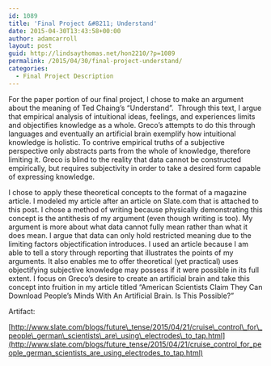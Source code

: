 ```yaml
---
id: 1089
title: 'Final Project &#8211; Understand'
date: 2015-04-30T13:43:58+00:00
author: adamcarroll
layout: post
guid: http://lindsaythomas.net/hon2210/?p=1089
permalink: /2015/04/30/final-project-understand/
categories:
  - Final Project Description
---
```

For the paper portion of our final project, I chose to make an argument about the meaning of Ted Chaing’s “Understand”.  Through this text, I argue that empirical analysis of intuitional ideas, feelings, and experiences limits and objectifies knowledge as a whole. Greco’s attempts to do this through languages and eventually an artificial brain exemplify how intuitional knowledge is holistic. To contrive empirical truths of a subjective perspective only abstracts parts from the whole of knowledge, therefore limiting it. Greco is blind to the reality that data cannot be constructed empirically, but requires subjectivity in order to take a desired form capable of expressing knowledge.

I chose to apply these theoretical concepts to the format of a magazine article. I modeled my article after an article on Slate.com that is attached to this post. I chose a method of writing because physically demonstrating this concept is the antithesis of my argument (even though writing is too). My argument is more about what data cannot fully mean rather than what it does mean. I argue that data can only hold restricted meaning due to the limiting factors objectification introduces. I used an article because I am able to tell a story through reporting that illustrates the points of my arguments. It also enables me to offer theoretical (yet practical) uses objectifying subjective knowledge may possess if it were possible in its full extent. I focus on Greco’s desire to create an artificial brain and take this concept into fruition in my article titled “American Scientists Claim They Can Download People’s Minds With An Artificial Brain. Is This Possible?”

Artifact:

[http://www.slate.com/blogs/future\_tense/2015/04/21/cruise\_control\_for\_people\_german\_scientists\_are\_using\_electrodes\_to_tap.html](http://www.slate.com/blogs/future_tense/2015/04/21/cruise_control_for_people_german_scientists_are_using_electrodes_to_tap.html)

&nbsp;

&nbsp;

&nbsp;